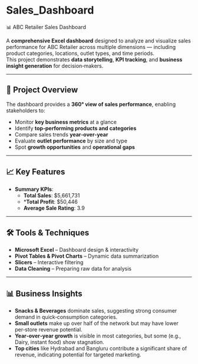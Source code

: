 # Sales_Dashboard

 📊 ABC Retailer Sales Dashboard

A **comprehensive Excel dashboard** designed to analyze and visualize sales performance for ABC Retailer across multiple dimensions — including product categories, locations, outlet types, and time periods.  
This project demonstrates **data storytelling**, **KPI tracking**, and **business insight generation** for decision‑makers.

---

## 🚀 Project Overview

The dashboard provides a **360° view of sales performance**, enabling stakeholders to:

- Monitor **key business metrics** at a glance  
- Identify **top‑performing products and categories**  
- Compare sales trends **year‑over‑year**  
- Evaluate **outlet performance** by size and type  
- Spot **growth opportunities** and **operational gaps**

----

## 📈 Key Features

- **Summary KPIs**:  
  - **Total Sales**: $5,661,731   
  - ***Total Profit**: $50,446  
  - **Average Sale Rating**: 3.9


---

## 🛠 Tools & Techniques

- **Microsoft Excel** – Dashboard design & interactivity  
- **Pivot Tables & Pivot Charts** – Dynamic data summarization  
- **Slicers** – Interactive filtering   
- **Data Cleaning** – Preparing raw data for analysis


---

## 📊 Business Insights

- **Snacks & Beverages** dominate sales, suggesting strong consumer demand in quick‑consumption categories.  
- **Small outlets** make up over half of the network but may have lower per‑store revenue potential.  
- **Year‑over‑year growth** is visible in most categories, but some (e.g., Dairy, instant food) show stagnation.  
- **Top cities** like Hydrabad and Bangluru contribute a significant share of revenue, indicating potential for targeted marketing.
   
